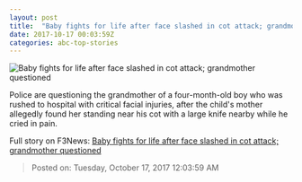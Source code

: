 ```yaml
---
layout: post
title:  "Baby fights for life after face slashed in cot attack; grandmother questioned"
date: 2017-10-17 00:03:59Z
categories: abc-top-stories
---
```


![Baby fights for life after face slashed in cot attack; grandmother questioned](http://www.abc.net.au/news/image/9057518-1x1-700x700.jpg)

Police are questioning the grandmother of a four-month-old boy who was rushed to hospital with critical facial injuries, after the child's mother allegedly found her standing near his cot with a large knife nearby while he cried in pain.


Full story on F3News: [Baby fights for life after face slashed in cot attack; grandmother questioned](http://www.f3nws.com/n/CJAMCB)

> Posted on: Tuesday, October 17, 2017 12:03:59 AM
